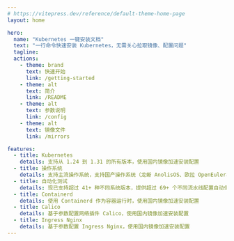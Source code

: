 ```yaml
---
# https://vitepress.dev/reference/default-theme-home-page
layout: home

hero:
  name: "Kubernetes 一键安装文档"
  text: "一行命令快速安装 Kubernetes，无需关心拉取镜像、配置问题"
  tagline:
  actions:
    - theme: brand
      text: 快速开始
      link: /getting-started
    - theme: alt
      text: 简介
      link: /README
    - theme: alt
      text: 参数说明
      link: /config
    - theme: alt
      text: 镜像文件
      link: /mirrors

features:
  - title: Kubernetes
    details: 支持从 1.24 到 1.31 的所有版本，使用国内镜像加速安装配置
  - title: 操作系统
    details: 支持主流操作系统，支持国产操作系统（龙蜥 AnolisOS、欧拉 OpenEuler、麒麟 OpenKylin、优麒麟 Ubuntu Kylin、深度 Deepin 等）
  - title: 自动化测试
    details: 现已支持超过 41+ 种不同系统版本，提供超过 69+ 个不同流水线配置自动化测试 Kubernetes 安装
  - title: Containerd
    details: 使用 Containerd 作为容器运行时，使用国内镜像加速安装配置
  - title: Calico
    details: 基于参数配置网络插件 Calico，使用国内镜像加速安装配置
  - title: Ingress Nginx
    details: 基于参数配置 Ingress Nginx，使用国内镜像加速安装配置
---
```


